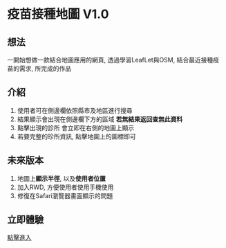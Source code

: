 # 疫苗接種地圖 V1.0

## 想法
一開始想做一款結合地圖應用的網頁, 透過學習LeafLet與OSM, 結合最近接種疫苗的需求, 所完成的作品

## 介紹
1. 使用者可在側邊欄依照縣市及地區進行搜尋
1. 結果顯示會出現在側邊欄下方的區域 **若無結果返回查無此資料**
1. 點擊出現的診所 會立即在右側的地圖上顯示
1. 若要完整的珍所資訊, 點擊地圖上的圖標即可

## 未來版本
1. 地圖上**顯示半徑**, 以及**使用者位置**
1. 加入RWD, 方便使用者使用手機使用
1. 修復在Safari瀏覽器畫面顯示的問題

## 立即體驗
[點擊進入]()
